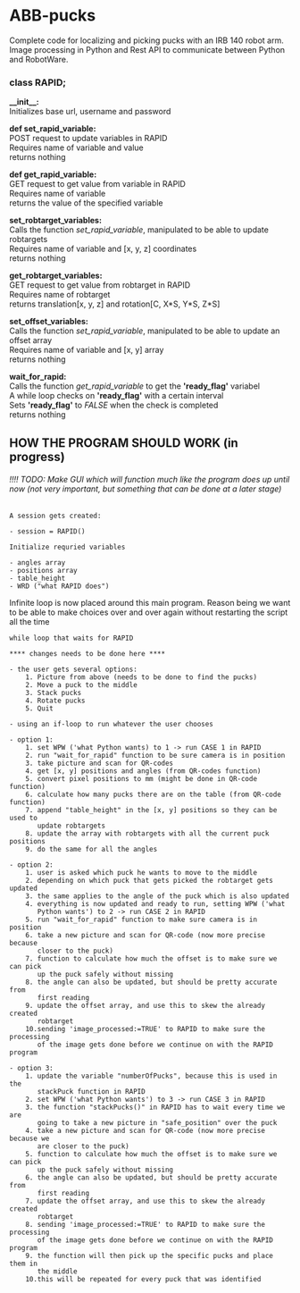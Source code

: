 # ABB-pucks
Complete code for localizing and picking pucks with an IRB 140 robot arm. Image processing in Python and Rest API to communicate between Python and RobotWare.

### class RAPID;

**\_\_init\_\_:**  
Initializes base url, username and password

**def set\_rapid\_variable:**  
POST request to update variables in RAPID  
Requires name of variable and value  
returns nothing

**def get\_rapid\_variable:**  
GET request to get value from variable in RAPID  
Requires name of variable  
returns the value of the specified variable

**set\_robtarget\_variables:**  
Calls the function *set\_rapid\_variable*, manipulated to be able to update robtargets  
Requires name of variable and \[x, y, z\] coordinates  
returns nothing

**get\_robtarget\_variables:**  
GET request to get value from robtarget in RAPID  
Requires name of robtarget  
returns translation\[x, y, z\] and rotation[C, X\*S, Y\*S, Z\*S]  

**set\_offset\_variables:**  
Calls the function *set\_rapid\_variable*, manipulated to be able to update an offset array  
Requires name of variable and \[x, y\] array  
returns nothing

**wait\_for\_rapid:**  
Calls the function *get\_rapid\_variable* to get the **'ready\_flag'** variabel  
A while loop checks on **'ready\_flag'** with a certain interval  
Sets **'ready\_flag'** to *FALSE* when the check is completed  
returns nothing


## HOW THE PROGRAM SHOULD WORK (in progress)
###### !!!! TODO: Make GUI which will function much like the program does up until now (not very important, but something that can be done at a later stage)

	A session gets created:
 
	- session = RAPID()

	Initialize requried variables

	- angles array
	- positions array
	- table_height
	- WRD ("what RAPID does")

Infinite loop is now placed around this main program. Reason being we want to be able to make choices over and over again without restarting the script all the time
	
	while loop that waits for RAPID

	**** changes needs to be done here **** 
	
	- the user gets several options:
		1. Picture from above (needs to be done to find the pucks)
		2. Move a puck to the middle
		3. Stack pucks
		4. Rotate pucks
		5. Quit

	- using an if-loop to run whatever the user chooses

	- option 1:
		1. set WPW ('what Python wants) to 1 -> run CASE 1 in RAPID
		2. run "wait_for_rapid" function to be sure camera is in position
		3. take picture and scan for QR-codes
		4. get [x, y] positions and angles (from QR-codes function)
		5. convert pixel positions to mm (might be done in QR-code function)
		6. calculate how many pucks there are on the table (from QR-code function)
		7. append "table_height" in the [x, y] positions so they can be used to 
		   update robtargets
		8. update the array with robtargets with all the current puck positions
		9. do the same for all the angles

	- option 2:
		1. user is asked which puck he wants to move to the middle
		2. depending on which puck that gets picked the robtarget gets updated
		3. the same applies to the angle of the puck which is also updated
		4. everything is now updated and ready to run, setting WPW ('what
		   Python wants') to 2 -> run CASE 2 in RAPID
		5. run "wait_for_rapid" function to make sure camera is in position
		6. take a new picture and scan for QR-code (now more precise because
		   closer to the puck)
		7. function to calculate how much the offset is to make sure we can pick
		   up the puck safely without missing
		8. the angle can also be updated, but should be pretty accurate from 
		   first reading
		9. update the offset array, and use this to skew the already created
		   robtarget	   
		10.sending 'image_processed:=TRUE' to RAPID to make sure the processing
		   of the image gets done before we continue on with the RAPID program 
	
	- option 3:
		1. update the variable "numberOfPucks", because this is used in the 
		   stackPuck function in RAPID
		2. set WPW ('what Python wants') to 3 -> run CASE 3 in RAPID
		3. the function "stackPucks()" in RAPID has to wait every time we are 
		   going to take a new picture in "safe_position" over the puck
		4. take a new picture and scan for QR-code (now more precise because we 
		   are closer to the puck)
		5. function to calculate how much the offset is to make sure we can pick
		   up the puck safely without missing
		6. the angle can also be updated, but should be pretty accurate from 
		   first reading
		7. update the offset array, and use this to skew the already created
		   robtarget	   
		8. sending 'image_processed:=TRUE' to RAPID to make sure the processing
		   of the image gets done before we continue on with the RAPID program
		9. the function will then pick up the specific pucks and place them in 
		   the middle
		10.this will be repeated for every puck that was identified
	
